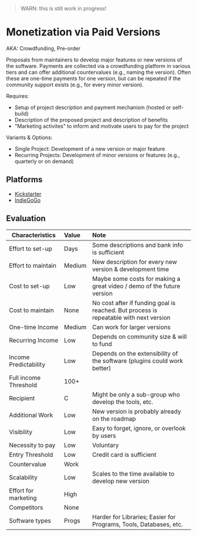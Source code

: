 > WARN: this is still work in progress!

# Monetization via Paid Versions
AKA: Crowdfunding, Pre-order

Proposals from maintainers to develop major features or new versions of the software. Payments are collected via a crowdfunding platform in various tiers and can offer additional countervalues (e.g., naming the version).
Often these are one-time payments for one version, but can be repeated if the community support exists (e.g., for every minor version).

Requires:
* Setup of project description and payment mechanism (hosted or self-build)
* Description of the proposed project and description of benefits
* "Marketing activites" to inform and motivate users to pay for the project

Variants & Options:
* Single Project: Development of a new version or major feature
* Recurring Projects: Development of minor versions or features (e.g., quarterly or on demand)

## Platforms
* [Kickstarter](https://issuehunt.io/)
* [IndieGoGo](https://www.indiegogo.com/)

## Evaluation

| Characteristics                   | Value  | Note |
| --------------------------------- |:------ |:---- |
| Effort to set-up                  | Days   | Some descriptions and bank info is sufficient
| Effort to maintain                | Medium | New description for every new version & development time
| Cost to set-up                    | Low    | Maybe some costs for making a great video / demo of the future version
| Cost to maintain                  | None   | No cost after if funding goal is reached. But process is repeatable with next version
| One-time Income                   | Medium | Can work for larger versions
| Recurring Income                  | Low    | Depends on community size & will to fund
| Income Predictability             | Low    | Depends on the extensibility of the software (plugins could work better)
| Full income Threshold             | 100+   | 
| Recipient                         | C      | Might be only a sub-group who develop the tools, etc.
| Additional Work                   | Low    | New version is probably already on the roadmap
| Visibility                        | Low    | Easy to forget, ignore, or overlook by users
| Necessity to pay                  | Low    | Voluntary
| Entry Threshold                   | Low    | Credit card is sufficient
| Countervalue                      | Work   | 
| Scalability                       | Low    | Scales to the time available to develop new version
| Effort for marketing              | High   | 
| Competitors                       | None   | 
| Software types                    | Progs  | Harder for Libraries; Easier for Programs, Tools, Databases, etc.
